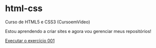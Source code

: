 # html-css
Curso de HTML5 e CSS3 (CursoemVídeo)

Estou aprendendo a criar sites e agora vou gerenciar meus repositórios!

<a href="https://edu-figueira.github.io/html-css/exercicios/ex001/index.html">Executar o exercício 001</a>